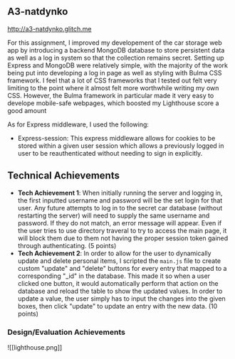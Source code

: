 ## A3-natdynko

http://a3-natdynko.glitch.me

For this assignment, I improved my developement of the car storage web app by introducing a backend MongoDB database to store persistent data as well as a log in system so that the collection remains secret. Setting up Express and MongoDB were relatively simple, with the majority of the work being put into developing a log in page as well as styling with Bulma CSS framework. I feel that a lot of CSS frameworks that I tested out felt very limiting to the point where it almost felt more worthwhile writing my own CSS. However, the Bulma framework in particular made it very easy to develope mobile-safe webpages, which boosted my Lighthouse score a good amount

As for Express middleware, I used the following:

- Express-session: This express middleware allows for cookies to be stored within a given user session which allows a previously logged in user to be reauthenticated without needing to sign in explicitly. 


## Technical Achievements
- **Tech Achievement 1**: When initially running the server and logging in, the first inputted username and password will be the set login for that user. Any future attempts to log in to the secret car database (without restarting the server) will need to supply the same username and password. If they do not match, an error message will appear. Even if the user tries to use directory traveral to try to access the main page, it will block them due to them not having the proper session token gained through authenticating. (5 points)
- **Tech Achievement 2**: In order to allow for the user to dynamically update and delete personal items, I scripted the `main.js` file to create custom "update" and "delete" buttons for every entry that mapped to a corresponding "_id" in the database. This made it so when a user clicked one button, it would automatically perform that action on the database and reload the table to show the updated values. In order to update a value, the user simply has to input the changes into the given boxes, then click "update" to update an entry with the new data. (10 points)

### Design/Evaluation Achievements

![[lighthouse.png]]
